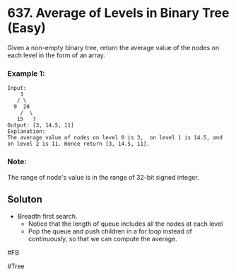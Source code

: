 # 637. Average of Levels in Binary Tree (Easy)

Given a non-empty binary tree, return the average value of the nodes on each level in the form of an array.

### Example 1:
```
Input:
    3
   / \
  9  20
    /  \
   15   7
Output: [3, 14.5, 11]
Explanation:
The average value of nodes on level 0 is 3,  on level 1 is 14.5, and on level 2 is 11. Hence return [3, 14.5, 11].
```

### Note:
The range of node's value is in the range of 32-bit signed integer.

## Soluton
- Breadth first search.
  - Notice that the length of queue includes all the nodes at each level
  - Pop the queue and push children in a for loop instead of continuously, so that we can compute the average.

#FB

#Tree
